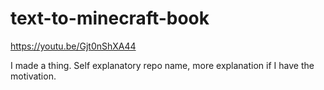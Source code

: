 # text-to-minecraft-book

https://youtu.be/Gjt0nShXA44

I made a thing. Self explanatory repo name, more explanation if I have the motivation.
